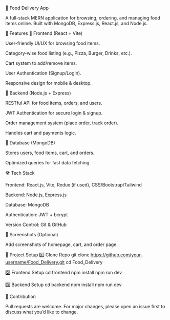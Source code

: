 🍔 Food Delivery App

A full-stack MERN application for browsing, ordering, and managing food items online. Built with MongoDB, Express.js, React.js, and Node.js.

🚀 Features
🔹 Frontend (React + Vite)

User-friendly UI/UX for browsing food items.

Category-wise food listing (e.g., Pizza, Burger, Drinks, etc.).

Cart system to add/remove items.

User Authentication (Signup/Login).

Responsive design for mobile & desktop.

🔹 Backend (Node.js + Express)

RESTful API for food items, orders, and users.

JWT Authentication for secure login & signup.

Order management system (place order, track order).

Handles cart and payments logic.

🔹 Database (MongoDB)

Stores users, food items, cart, and orders.

Optimized queries for fast data fetching.

🛠️ Tech Stack

Frontend: React.js, Vite, Redux (if used), CSS/Bootstrap/Tailwind

Backend: Node.js, Express.js

Database: MongoDB

Authentication: JWT + bcrypt

Version Control: Git & GitHub

📸 Screenshots (Optional)

Add screenshots of homepage, cart, and order page.

📂 Project Setup
1️⃣ Clone Repo
git clone https://github.com/your-username/Food_Delivery.git
cd Food_Delivery

2️⃣ Frontend Setup
cd frontend
npm install
npm run dev

3️⃣ Backend Setup
cd backend
npm install
npm run dev

🤝 Contribution

Pull requests are welcome. For major changes, please open an issue first to discuss what you’d like to change.
